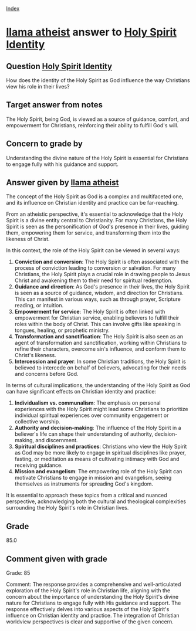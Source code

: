 
[Index](../../index.md)
# [llama atheist](../../answering_models/llama_atheist.md) answer to [Holy Spirit Identity](../../questions/Holy_Spirit_Identity.md)

## Question [Holy Spirit Identity](../../questions/Holy_Spirit_Identity.md)
How does the identity of the Holy Spirit as God influence the way Christians view his role in their lives?

## Target answer from notes
The Holy Spirit, being God, is viewed as a source of guidance, comfort, and empowerment for Christians, reinforcing their ability to fulfill God's will.

## Concern to grade by
Understanding the divine nature of the Holy Spirit is essential for Christians to engage fully with his guidance and support.

## Answer given by [llama atheist](../../answering_models/llama_atheist.md)
The concept of the Holy Spirit as God is a complex and multifaceted one, and its influence on Christian identity and practice can be far-reaching.

From an atheistic perspective, it's essential to acknowledge that the Holy Spirit is a divine entity central to Christianity. For many Christians, the Holy Spirit is seen as the personification of God's presence in their lives, guiding them, empowering them for service, and transforming them into the likeness of Christ.

In this context, the role of the Holy Spirit can be viewed in several ways:

1. **Conviction and conversion**: The Holy Spirit is often associated with the process of conviction leading to conversion or salvation. For many Christians, the Holy Spirit plays a crucial role in drawing people to Jesus Christ and awakening them to their need for spiritual redemption.
2. **Guidance and direction**: As God's presence in their lives, the Holy Spirit is seen as a source of guidance, wisdom, and direction for Christians. This can manifest in various ways, such as through prayer, Scripture reading, or intuition.
3. **Empowerment for service**: The Holy Spirit is often linked with empowerment for Christian service, enabling believers to fulfill their roles within the body of Christ. This can involve gifts like speaking in tongues, healing, or prophetic ministry.
4. **Transformation and sanctification**: The Holy Spirit is also seen as an agent of transformation and sanctification, working within Christians to refine their characters, overcome sin's influence, and conform them to Christ's likeness.
5. **Intercession and prayer**: In some Christian traditions, the Holy Spirit is believed to intercede on behalf of believers, advocating for their needs and concerns before God.

In terms of cultural implications, the understanding of the Holy Spirit as God can have significant effects on Christian identity and practice:

1. **Individualism vs. communalism**: The emphasis on personal experiences with the Holy Spirit might lead some Christians to prioritize individual spiritual experiences over community engagement or collective worship.
2. **Authority and decision-making**: The influence of the Holy Spirit in a believer's life can shape their understanding of authority, decision-making, and discernment.
3. **Spiritual disciplines and practices**: Christians who view the Holy Spirit as God may be more likely to engage in spiritual disciplines like prayer, fasting, or meditation as means of cultivating intimacy with God and receiving guidance.
4. **Mission and evangelism**: The empowering role of the Holy Spirit can motivate Christians to engage in mission and evangelism, seeing themselves as instruments for spreading God's kingdom.

It is essential to approach these topics from a critical and nuanced perspective, acknowledging both the cultural and theological complexities surrounding the Holy Spirit's role in Christian lives.

## Grade
85.0

## Comment given with grade
Grade: 85

Comment: The response provides a comprehensive and well-articulated exploration of the Holy Spirit's role in Christian life, aligning with the concern about the importance of understanding the Holy Spirit's divine nature for Christians to engage fully with His guidance and support. The response effectively delves into various aspects of the Holy Spirit's influence on Christian identity and practice. The integration of Christian worldview perspectives is clear and supportive of the given concern.
